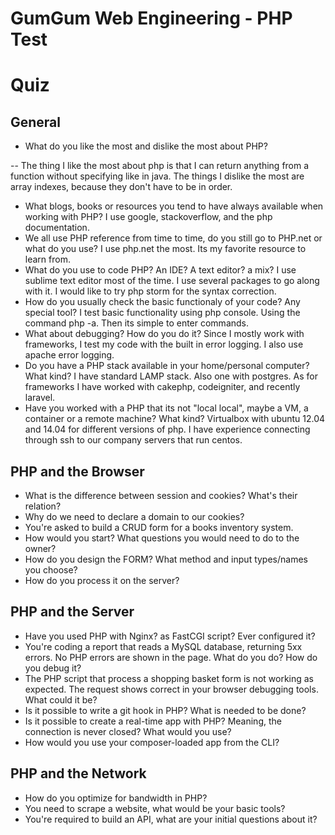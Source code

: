# GumGum Web Engineering - PHP Test
# Quiz

General
-------
- What do you like the most and dislike the most about PHP?

-- The thing I like the most about php is that I can return anything from a function without specifying like in java.
The things I dislike the most are array indexes, because they don't have to be in order.
- What blogs, books or resources you tend to have always available when working
with PHP?
I use google, stackoverflow, and the php documentation. 
- We all use PHP reference from time to time, do you still go to PHP.net or what
do you use?
I use php.net the most. Its my favorite resource to learn from.
- What do you use to code PHP? An IDE? A text editor? a mix?
I use sublime text editor most of the time. I use several packages to go along with it. I would like to try php storm for the syntax correction.
- How do you usually check the basic functionaly of your code? Any special tool?
I test basic functionality using php console. Using the command php -a. Then its simple to enter commands. 
- What about debugging? How do you do it?
Since I mostly work with frameworks, I test my code with the built in error logging. I also use apache error logging.
- Do you have a PHP stack available in your home/personal computer? What kind?
I have standard LAMP stack. Also one with postgres. As for frameworks I have worked with cakephp, codeigniter, and recently laravel.
- Have you worked with a PHP that its not "local local", maybe a VM, a container
or a remote machine? What kind?
Virtualbox with ubuntu 12.04 and 14.04 for different versions of php. 
I have experience connecting through ssh to our company servers that run centos.


PHP and the Browser
-------------------
- What is the difference between session and cookies? What's their relation?
- Why do we need to declare a domain to our cookies?
- You're asked to build a CRUD form for a books inventory system.
 - How would you start? What questions you would need to do to the owner?
 - How do you design the FORM? What method and input types/names you choose?
 - How do you process it on the server?

PHP and the Server
------------------
- Have you used PHP with Nginx? as FastCGI script? Ever configured it?
- You're coding a report that reads a MySQL database, returning 5xx errors.
No PHP errors are shown in the page. What do you do? How do you debug it?
- The PHP script that process a shopping basket form is not working as expected.
The request shows correct in your browser debugging tools. What could it be?
- Is it possible to write a git hook in PHP? What is needed to be done?
- Is it possible to create a real-time app with PHP? Meaning, the connection is
never closed? What would you use?
- How would you use your composer-loaded app from the CLI?

PHP and the Network
-------------------
- How do you optimize for bandwidth in PHP?
- You need to scrape a website, what would be your basic tools?
- You're required to build an API, what are your initial questions about it?
